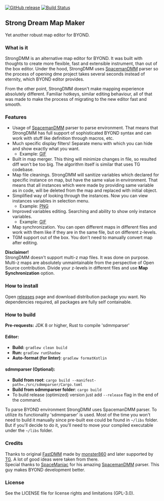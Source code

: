 [![GitHub release](https://img.shields.io/github/release/SpaiR/StrongDMM.svg?label=StrongDMM)](https://github.com/SpaiR/StrongDMM/releases/latest)
[![Build Status](https://travis-ci.org/SpaiR/StrongDMM.svg?branch=master)](https://travis-ci.org/SpaiR/StrongDMM)

## Strong Dream Map Maker
Yet another robust map editor for BYOND.


### What is it
StrongDMM is an alternative map editor for BYOND. It was built with thoughts to create more flexible, fast and extensible instrument,
than out of the box editor. Under the hood, StrongDMM uses [SpacemanDMM](https://github.com/SpaceManiac/SpacemanDMM) parser so the process of opening
dme project takes several seconds instead of eternity, which BYOND editor provides.

From the other point, StrongDMM doesn't make mapping experience absolutely different. Familiar hotkeys, similar editing behaviour,
all of that was made to make the process of migrating to the new editor fast and smooth.


### Features
* Usage of [SpacemanDMM](https://github.com/SpaceManiac/SpacemanDMM) parser to parse environment. That means that StrongDMM has full support
of sophisticated BYOND syntax and can work with stuff like definition through macros, etc.
* Much specific display filters! Separate menu with which you can hide and show exactly what you want.
    * Example: [GIF](https://imgur.com/a/e8apLGT)
* Built in map merger. This thing will minimize changes in file, so resulted diff won't be too big. The algorithm itself is similar that uses TG codebase.
* Map file cleanings. StrongDMM will sanitize variables which declared for specific instance on map, but have the same value in environment.
That means that all instances which were made by providing same variable as in code, will be deleted from the map and replaced with initial object.
* Simplified way of looking through the instances. Now you can view instances variables in selection menu.
    * Example: [PNG](https://imgur.com/a/PykpCmw)
* Improved variables editing. Searching and ability to show only instance variables.
    * Example: [GIF](https://imgur.com/a/ew38gYU)
* Map synchronization. You can open different maps in different files and work with them like if they are in the same file, but on different z-levels.
* TGM support out of the box. You don't need to manually convert map after editing.

**Disclaimer!**<br>
StrongDMM doesn't support multi-z map files. It was done on purpose. Multi-z maps are absolutely unmaintainable from the perspective of Open Source contribution.
Divide your z-levels in different files and use **Map Synchronization** option.


### How to install
Open [releases](https://github.com/SpaiR/StrongDMM/releases) page and download distribution package you want.
No dependencies required, all packages are fully self containable.


### How to build
**Pre-requests:** JDK 8 or higher, Rust to compile 'sdmmparser'

#### Editor:
- **Build:** `gradlew clean build`
- **Run:** `gradlew runShadow`
- **Auto-format (for linter)**: `gradlew formatKotlin`

#### sdmmparser (Optional):
- **Build from root**: `cargo build --manifest-path=./src/sdmmparser/Cargo.toml`
- **Build from sdmmparser folder**: `cargo build`
- To build release (optimized) version just add `--release` flag in the end of the command.

To parse BYOND environment StrongDMM uses SpacemanDMM parser. To utilize its functionality 'sdmmparser' is used.
Most of the time you won't need to build it manually since pre-built exe could be found in `~/libs` folder.
But if you'll decide to do it, you'll need to move your compiled executable under the `~/libs` folder.


### Credits
Thanks to original [FastDMM](https://github.com/monster860/FastDMM) made by [monster860](https://github.com/monster860)
and later supported by [TG](https://github.com/tgstation/FastDMM). A lot of good ideas were taken from there.<br>
Special thanks to [SpaceManiac](https://github.com/SpaceManiac) for his amazing [SpacemanDMM](https://github.com/SpaceManiac/SpacemanDMM) parser.
This guy makes BYOND development better.


### License
See the LICENSE file for license rights and limitations (GPL-3.0).
